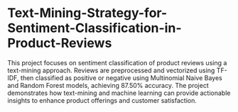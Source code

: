 # Text-Mining-Strategy-for-Sentiment-Classification-in-Product-Reviews
This project focuses on sentiment classification of product reviews using a text-mining approach. Reviews are preprocessed and vectorized using TF-IDF, then classified as positive or negative using Multinomial Naive Bayes and Random Forest models, achieving 87.50% accuracy. The project demonstrates how text-mining and machine learning can provide actionable insights to enhance product offerings and customer satisfaction.







